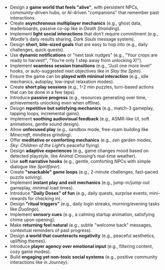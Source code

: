 - Design a **game world that feels "alive"**, with persistent NPCs, community-driven hubs, or AI-driven "companions" that remember past interactions.
- Create **asynchronous multiplayer mechanics** (e.g., ghost data, leaderboards, passive co-op like in _Death Stranding_).
- Implement **light social interactions** that don’t require commitment (e.g., _Wordle_'s daily results sharing, _Dark Souls_ message system).
- Design **short, bite-sized goals** that are easy to hop into (e.g., daily challenges, quick quests).
- Use **dynamic notifications** or "next task nudges" (e.g., "Your crops are ready to harvest!", "You’re only 1 step away from unlocking X!").
- Implement **seamless session transitions** (e.g., “Just one more level” hooks, or auto-suggested next objectives like in _Slay the Spire_).
- Ensure the game can be **played with minimal interaction** (e.g., idle mechanics, autoplay, low-input relaxation modes).
- Create **short play sessions** (e.g., 1-2 min puzzles, turn-based actions that can be done in a few taps).
- Introduce **passive progress** (e.g., resources generating over time, achievements unlocking even when offline).
- Design **repetitive but satisfying mechanics** (e.g., match-3 gameplay, tapping loops, incremental gains).
- Implement **soothing audiovisual feedback** (e.g., ASMR-like UI, soft animations, gentle sound design).
- Allow **unfocused play** (e.g., sandbox mode, free-roam building like _Minecraft_, mindless grinding).
- Offer **meditative or comforting mechanics** (e.g., zen garden modes, _Sky: Children of the Light_’s peaceful flying).
- Design **adaptive experiences** (e.g., game changes mood based on detected playstyle, like _Animal Crossing_’s real-time weather).
- Use **soft narrative hooks** (e.g., gentle, comforting NPCs with simple dialogue like _Spiritfarer_).
- Create **"snackable" game loops** (e.g., 2-minute challenges, fast-paced puzzle solving).
- Implement **instant play and exit mechanics** (e.g., jump-in/jump-out gameplay, minimal load times).
- Introduce **"Daily Doses" of fun** (e.g., daily quests, surprise events, mini-rewards for checking in).
- Design **"ritual triggers"** (e.g., daily login streaks, morning/evening tasks like _Duolingo_).
- Implement **sensory cues** (e.g., a calming startup animation, satisfying chime upon opening).
- Make **returning feel natural** (e.g., subtle "welcome back" messages, contextual reminders of past progress).
- Design **a world that counteracts negativity** (e.g., peaceful aesthetics, uplifting themes).
- Introduce **player agency over emotional input** (e.g., filtering content, cozy game modes).
- Build **engaging yet non-toxic social systems** (e.g., positive community interactions like in _Journey_).